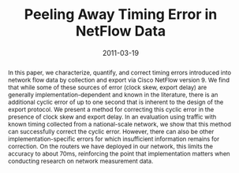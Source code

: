 ---
title: Peeling Away Timing Error in NetFlow Data
authors:
  - B. Trammell
  - B. Tellenbach
  - D. Schatzmann
  - M. Burkhart

publication: In proceedings of the 2011 *Passive and Active Measurement* Conference, Atlanta, March 2011.
publication_short: In *PAM* 2011
date: 2011-03-19
image: 
image_preview: 
math: false
selected: false
abstract: In this paper, we characterize, quantify, and correct timing errors introduced into network flow data by collection and export via Cisco NetFlow version 9. We find that while some of these sources of error (clock skew, export delay) are generally implementation-dependent and known in the literature, there is an additional cyclic error of up to one second that is inherent to the design of the export protocol. We present a method for correcting this cyclic error in the presence of clock skew and export delay. In an evaluation using traffic with known timing collected from a national-scale network, we show that this method can successfully correct the cyclic error. However, there can also be other implementation-specific errors for which insufficient information remains for correction. On the routers we have deployed in our network, this limits the accuracy to about 70ms, reinforcing the point that implementation matters when conducting research on network measurement data.
abstract_short: In this paper, we characterize, quantify, and correct timing errors introduced into network flow data by collection and export via Cisco NetFlow version 9. We find that while some of these sources of error (clock skew, export delay) are generally implementation-dependent and known in the literature, there is an additional cyclic error of up to one second that is inherent to the design of the export protocol. We present a method for correcting this cyclic error in the presence of clock skew and export delay.
url_pdf: http://pam2011.gatech.edu/papers/pam2011--Trammell.pdf
url_slides: /pdf/pam-2011-trammell.pdf

---